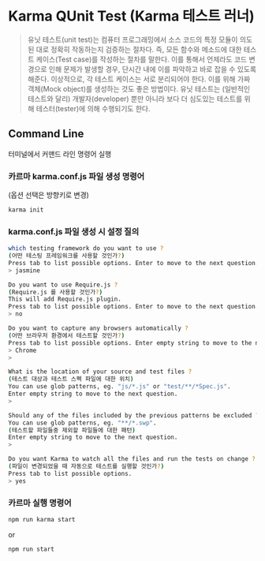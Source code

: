 # Karma QUnit Test (Karma 테스트 러너)
> 유닛 테스트(unit test)는 컴퓨터 프로그래밍에서 소스 코드의 특정 모듈이 의도된 대로 정확히 작동하는지 검증하는 절차다. 즉, 모든 함수와 메소드에 대한 테스트 케이스(Test case)를 작성하는 절차를 말한다. 이를 통해서 언제라도 코드 변경으로 인해 문제가 발생할 경우, 단시간 내에 이를 파악하고 바로 잡을 수 있도록 해준다. 이상적으로, 각 테스트 케이스는 서로 분리되어야 한다. 이를 위해 가짜 객체(Mock object)를 생성하는 것도 좋은 방법이다. 유닛 테스트는 (일반적인 테스트와 달리) 개발자(developer) 뿐만 아니라 보다 더 심도있는 테스트를 위해 테스터(tester)에 의해 수행되기도 한다.

## Command Line
터미널에서 커맨드 라인 명령어 실행

### 카르마 karma.conf.js 파일 생성 명령어
(옵션 선택은 방향키로 변경)
``` bash
karma init
```

### karma.conf.js 파일 생성 시 설정 질의
``` bash
which testing framework do you want to use ?
(어떤 테스팅 프레임워크를 사용할 것인가?)
Press tab to list possible options. Enter to move to the next question.
> jasmine

Do you want to use Require.js ?
(Require.js 를 사용할 것인가?)
This will add Require.js plugin.
Press tab to list possible options. Enter to move to the next question.
> no

Do you want to capture any browsers automatically ?
(어떤 브라우저 환경에서 테스트할 것인가?)
Press tab to list possible options. Enter empty string to move to the next     question.
> Chrome
>

What is the location of your source and test files ?
(테스트 대상과 테스트 스펙 파일에 대한 위치)
You can use glob patterns, eg. "js/*.js" or "test/**/*Spec.js".
Enter empty string to move to the next question.
>

Should any of the files included by the previous patterns be excluded ?
You can use glob patterns, eg. "**/*.swp".
(테스트할 파일들중 제외할 파일들에 대한 패턴)
Enter empty string to move to the next question.
>

Do you want Karma to watch all the files and run the tests on change ?
(파일이 변경되었을 때 자동으로 테스트를 실행할 것인가?)
Press tab to list possible options.
> yes
```

### 카르마 실행 명령어
``` bash
npm run karma start
```
or
``` bash
npm run start
```
